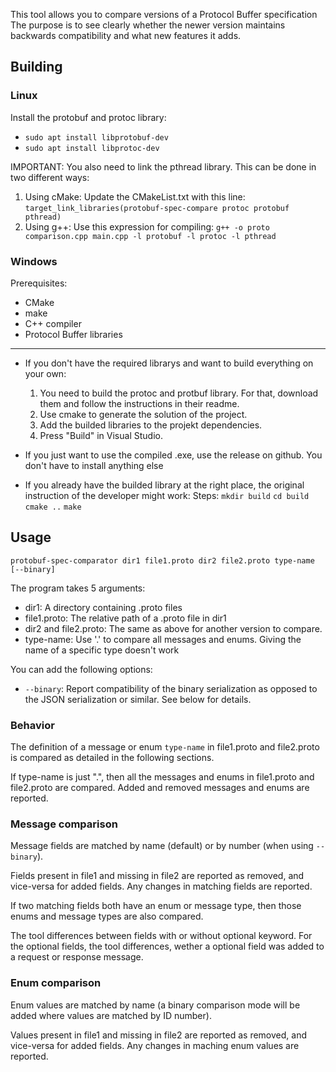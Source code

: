 This tool allows you to compare versions of a Protocol Buffer specification
The purpose is to see clearly whether the newer version maintains backwards compatibility and what new features it adds.

## Building

### Linux
Install the protobuf and protoc library:
 - ```sudo apt install libprotobuf-dev```
 - ```sudo apt install libprotoc-dev```

IMPORTANT:
You also need to link the pthread library. This can be done in two different ways:
1) Using cMake: Update the CMakeList.txt with this line: 
   ```target_link_libraries(protobuf-spec-compare protoc protobuf pthread)```
2) Using g++: Use this expression for compiling: ```g++ -o proto comparison.cpp main.cpp -l protobuf -l protoc -l pthread```
    
### Windows

Prerequisites:

- CMake
- make
- C++ compiler
- Protocol Buffer libraries
----

- If you don't have the required librarys and want to build everything on your own:
    1) You need to build the protoc and protbuf library. For that, download them and follow the instructions in their readme.
    2) Use cmake to generate the solution of the project.
    3) Add the builded libraries to the projekt dependencies.
    4) Press "Build" in Visual Studio.

- If you just want to use the compiled .exe, use the release on github. You don't have to install anything else 

- If you already have the builded library at the right place, the original instruction of the developer might work:
    Steps:
        ```mkdir build```
        ```cd build```
        ```cmake ..```
        ```make```

## Usage

    protobuf-spec-comparator dir1 file1.proto dir2 file2.proto type-name [--binary]

The program takes 5 arguments:

- dir1: A directory containing .proto files
- file1.proto: The relative path of a .proto file in dir1
- dir2 and file2.proto: The same as above for another version to compare.
- type-name: Use '.' to compare all messages and enums. Giving the name of a specific type doesn't work

You can add the following options:

- `--binary`: Report compatibility of the binary serialization as opposed to the JSON serialization or similar. See below for details.

### Behavior

The definition of a message or enum `type-name` in file1.proto and file2.proto is compared as detailed in the following sections.

If type-name is just ".", then all the messages and enums in file1.proto and file2.proto are compared.
Added and removed messages and enums are reported.

### Message comparison

Message fields are matched by name (default) or by number (when using `--binary`).

Fields present in file1 and missing in file2 are reported as removed, and vice-versa for added fields.
Any changes in matching fields are reported.

If two matching fields both have an enum or message type, then those enums and message types are also compared.

The tool differences between fields with or without optional keyword.
For the optional fields, the tool differences, wether a optional field was added to a request or response message.

### Enum comparison

Enum values are matched by name (a binary comparison mode will be added where values are matched by ID number).

Values present in file1 and missing in file2 are reported as removed, and vice-versa for added fields.
Any changes in maching enum values are reported.
